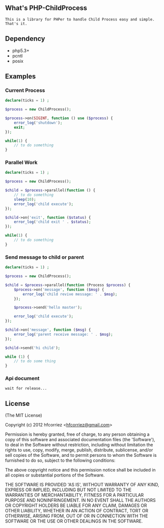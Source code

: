 ## What's PHP-ChildProcess

    This is a library for PHPer to handle Child Process easy and simple. That's it.

## Dependency

- php5.3+
- pcntl
- posix

## Examples

### Current Process

```php
declare(ticks = 1) ;

$process = new ChildProcess();

$process->on(SIGINT, function () use ($process) {
    error_log('shutdown');
    exit;
});

while(1) {
    // to do something
}
```

### Parallel Work

```php
declare(ticks = 1) ;

$process = new ChildProcess();

$child = $process->parallel(function () {
    // to do something
    sleep(10);
    error_log('child execute');
});

$child->on('exit', function ($status) {
    error_log('child exit ' . $status);
});

while(1) {
    // to do something
}
```

### Send message to child or parent

```php
declare(ticks = 1) ;

$process = new ChildProcess();

$child = $process->parallel(function (Process $process) {
    $process->on('message', function ($msg) {
        error_log('child revive message: ' . $msg);
    });

    $process->send('hello master');

    error_log('child execute');
});

$child->on('message', function ($msg) {
    error_log('parent receive message: ' . $msg);
});

$child->send('hi child');

while (1) {
    // to do some thing
}
```

### Api document

	wait for release...

## License 

(The MIT License)

Copyright (c) 2012 hfcorriez &lt;hfcorriez@gmail.com&gt;

Permission is hereby granted, free of charge, to any person obtaining
a copy of this software and associated documentation files (the
'Software'), to deal in the Software without restriction, including
without limitation the rights to use, copy, modify, merge, publish,
distribute, sublicense, and/or sell copies of the Software, and to
permit persons to whom the Software is furnished to do so, subject to
the following conditions:

The above copyright notice and this permission notice shall be
included in all copies or substantial portions of the Software.

THE SOFTWARE IS PROVIDED 'AS IS', WITHOUT WARRANTY OF ANY KIND,
EXPRESS OR IMPLIED, INCLUDING BUT NOT LIMITED TO THE WARRANTIES OF
MERCHANTABILITY, FITNESS FOR A PARTICULAR PURPOSE AND NONINFRINGEMENT.
IN NO EVENT SHALL THE AUTHORS OR COPYRIGHT HOLDERS BE LIABLE FOR ANY
CLAIM, DAMAGES OR OTHER LIABILITY, WHETHER IN AN ACTION OF CONTRACT,
TORT OR OTHERWISE, ARISING FROM, OUT OF OR IN CONNECTION WITH THE
SOFTWARE OR THE USE OR OTHER DEALINGS IN THE SOFTWARE.